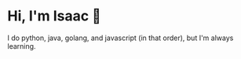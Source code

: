 # Hi, I'm Isaac :vulcan_salute:

I do python, java, golang, and javascript (in that order), but I'm always learning.

